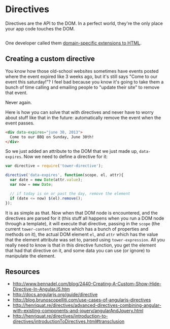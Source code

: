 # Directives

Directives are the API to the DOM. In a perfect world, they're the only place your app code touches the DOM.

```html

```

One developer called them [domain-specific extensions to HTML](http://henriquat.re/directives/introduction-to-directives/introductionToDirectives.html).

## Creating a custom directive

You know how those old-school websites sometimes have events posted where the event expired like 3 weeks ago, but it's still says "Come to our event this saturday!"? I feel bad because you know it's going to take them a bunch of time calling and emailing people to "update their site" to remove that event.

Never again.

Here is how you can solve that with directives and never have to worry about stuff like that in the future: automatically remove the event when the event passes.

```html
<div data-expires="june 30, 2013">
  Come to our BBQ on Sunday, June 30th!
</div>
```

So we just added an attribute to the DOM that we just made up, `data-expires`. Now we need to define a directive for it:

```js
var directive = require('tower-directive');

directive('data-expires', function(scope, el, attr){
  var date = new Date(attr.value);
  var now = new Date;

  // if today is on or past the day, remove the element
  if (date <= now) $(el).remove();
});
```

It is as simple as that. Now when that DOM node is encountered, and the directives are parsed for it (this stuff all happens when you run a DOM node through a template), it will execute that directive, passing in the `scope` (the current `tower-content` instance which has a bunch of properties and methods on it), the actual DOM element `el`, and `attr` which has the value that the element attribute was set to, parsed using `tower-expression`. All you really need to know is that in this directive function, you get the element that had that directive on it, and some data you can use (or ignore) to manipulate the element.

## Resources

- http://www.bennadel.com/blog/2440-Creating-A-Custom-Show-Hide-Directive-In-AngularJS.htm
- http://docs.angularjs.org/guide/directive
- http://blog.brunoscopelliti.com/use-cases-of-angularjs-directives
- http://henriquat.re/directives/advanced-directives-combining-angular-with-existing-components-and-jquery/angularAndJquery.html
- http://henriquat.re/directives/introduction-to-directives/introductionToDirectives.html#transclusion